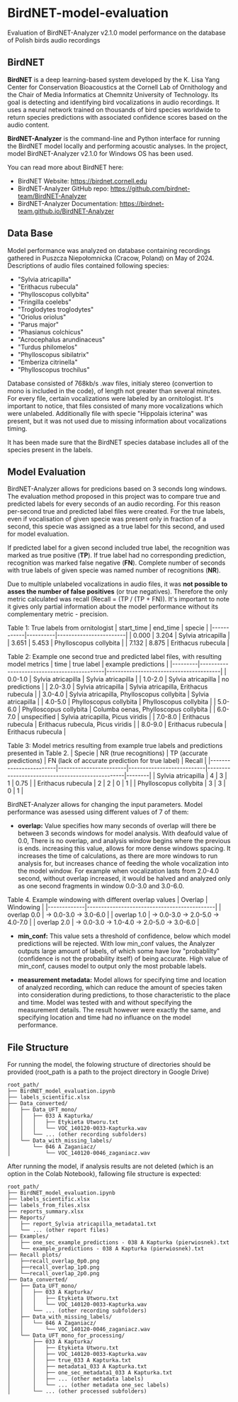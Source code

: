 # BirdNET-model-evaluation
Evaluation of BirdNET-Analyzer v2.1.0 model performance on the database of Polish birds audio recordings


## BirdNET 
**BirdNET** is a deep learning-based system developed by the K. Lisa Yang Center for Conservation Bioacoustics at the Cornell Lab of Ornithology and the Chair of Media Informatics at Chemnitz University of Technology. Its goal is detecting and identifying bird vocalizations in audio recordings. It uses a neural network trained on thousands of bird species worldwide to return species predictions with associated confidence scores based on the audio content.

**BirdNET-Analyzer** is the command-line and Python interface for running the BirdNET model locally and performing acoustic analyses. In the project, model BirdNET-Analyzer v2.1.0 for Windows OS has been used.

You can read more about BirdNET here:
* BirdNET Website: https://birdnet.cornell.edu
* BirdNET-Analyzer GitHub repo: https://github.com/birdnet-team/BirdNET-Analyzer
* BirdNET-Analyzer Documentation: https://birdnet-team.github.io/BirdNET-Analyzer

## Data Base
Model performance was analyzed on database containing recordings gathered in Puszcza Niepołomnicka (Cracow, Poland) on May of 2024. Descriptions of audio files contained following species:
* "Sylvia atricapilla"
* "Erithacus rubecula"
* "Phylloscopus collybita"
* "Fringilla coelebs"
* "Troglodytes troglodytes"
* "Oriolus oriolus"
* "Parus major"
* "Phasianus colchicus"
* "Acrocephalus arundinaceus"
* "Turdus philomelos"
* "Phylloscopus sibilatrix"
* "Emberiza citrinella"
* "Phylloscopus trochilus"
  
Database consisted of 768kb/s .wav files, initialy stereo (convertion to mono is included in the code), of length not greater than several minutes. For every file, certain vocalizations were labeled by an ornitologist. It's important to notice, that files consisted of many more vocalizations which were unlabeled.
Additionally file with specie "Hippolais icterina" was present, but it was not used due to missing information about vocalizations timing.

It has been made sure that the BirdNET species database includes all of the species present in the labels.

## Model Evaluation
BirdNET-Analyzer allows for predicions based on 3 seconds long windows. The evaluation method proposed in this project was to compare true and predicted labels for every seconds of an audio recording. For this reason per-second true and predicted label files were created. For the true labels, even if vocalisation of given specie was present only in fraction of a second, this specie was assigned as a true label for this second, and used for model evaluation. 

If predicted label for a given second included true label, the recognition was marked as true positive (**TP**). If true label had no corresponding prediction, recognition was marked false negative (**FN**). Complete number of seconds with true labels of given specie was named number of recognitions (**NR**).

Due to multiple unlabeled vocalizations in audio files, it was **not possible to asses the number of false positives** (or true negatives). Therefore the only metric calculated was recall (Recall =   (TP / (TP + FN)). It's important to note it gives only partial information about the model performance without its complementary metric - precision.

Table 1: True labels from ornitologist
| start_time | end_time | specie                 |
|------------|----------|------------------------|
| 0.000      | 3.204    | Sylvia atricapilla     |
| 3.651      | 5.453    | Phylloscopus collybita |
| 7.132      | 8.875    | Erithacus rubecula     |

Table 2: Example one second true and predicted label files, with resulting model metrics
| time    | true label                                 | example predictions                    |
|---------|--------------------------------------------|----------------------------------------|
| 0.0-1.0 | Sylvia atricapilla                         | Sylvia atricapilla                     |
| 1.0-2.0 | Sylvia atricapilla                         | no predictions                         |
| 2.0-3.0 | Sylvia atricapilla                         | Sylvia atricapilla, Erithacus rubecula |
| 3.0-4.0 | Sylvia atricapilla, Phylloscopus collybita | Sylvia atricapilla                     |
| 4.0-5.0 | Phylloscopus collybita                     | Phylloscopus collybita                 |
| 5.0-6.0 | Phylloscopus collybita                     | Columba oenas, Phylloscopus collybita  |
| 6.0-7.0 | unspecified                                | Sylvia atricapilla, Picus viridis      |
| 7.0-8.0 | Erithacus rubecula                         | Erithacus rubecula, Picus viridis      |
| 8.0-9.0 | Erithacus rubecula                         | Erithacus rubecula                     |

Table 3: Model metrics resulting from example true labels and predictions presented in Table 2.
| Specie                 | NR (true recognitions) | TP (accurate predictions) | FN (lack of accurate prediction for true label) | Recall |
|------------------------|------------------------|---------------------------|-------------------------------------------------|--------|
| Sylvia atricapilla     | 4                      | 3                         | 1                                               | 0.75   |
| Erithacus rubecula     | 2                      | 2                         | 0                                               | 1      |
| Phylloscopus collybita | 3                      | 3                         | 0                                               | 1      |


BirdNET-Analyzer allows for changing the input parameters. Model performance was asessed using different values of 7 of them:
* **overlap:**
Value specifies how many seconds of overlap will there be between 3 seconds windows for model analysis. With deafould value of 0.0, There is no overlap, and analysis window begins where the previous is ends. increasing this value, allows for more dense windows spacing. It increases the time of calculations, as there are more windows to run analysis for, but increases chance of feeding the whole vocalization into the model window. For example when vocalization lasts from 2.0-4.0 second, without overlap increased, it would be halved and analyzed only as one second fragments in window 0.0-3.0 and 3.0-6.0.

Table 4. Example windowing with different overlap values
| Overlap     | Windowing                                   |
|-------------|---------------------------------------------|
| overlap 0.0 | -> 0.0-3.0 -> 3.0-6.0                       |
| overlap 1.0 | -> 0.0-3.0 -> 2.0-5.0 -> 4.0-7.0            |
| overlap 2.0 | -> 0.0-3.0 -> 1.0-4.0 -> 2.0-5.0 -> 3.0-6.0 |

* **min_conf:**
This value sets a threshold of confidence, below which model predictions will be rejected. With low min_conf values, the Analyzer outputs large amount of labels, of which some have low "probablilty" (confidence is not the probability itself) of being accurate. High value of min_conf, causes model to output only the most probable labels.

* **measurement metadata:**
Model allows for specifying time and location of analyzed recording, which can reduce the amount of species taken into consideration during predictions, to those characteristic to the place and time.
Model was tested with and without specifying the measurement details. The result however were exactly the same, and specifying location and time had no influance on the model performance.

## File Structure
For running the model, the folowing structure of directories should be provided (root_path is a path to the project directory in Google Drive)

```
root_path/
├── BirdNET_model_evaluation.ipynb
├── labels_scientific.xlsx
├── Data_converted/
│   ├── Data_UFT_mono/
│   │   ├── 033 A Kapturka/
│   │   │   ├── Etykieta Utworu.txt
│   │   │   └── VOC_140120-0033-Kapturka.wav
│   │   └── ... (other recording subfolders)
│   └── Data_with_missing_labels/
│       └── 046 A Zaganiacz/
│           └── VOC_140120-0046_zaganiacz.wav
```

After running the model, if analysis results are not deleted (which is an option in the Colab Notebook), fallowing file structure is expected:

```
root_path/
├── BirdNET_model_evaluation.ipynb
├── labels_scientific.xlsx
├── labels_from_files.xlsx
├── reports_summary.xlsx
├── Reports/
│   ├── report_Sylvia atricapilla_metadata1.txt
│   └── ... (other report files)
├── Examples/
│   ├── one_sec_example_predictions - 038 A Kapturka (pierwiosnek).txt
│   └── example_predictions - 038 A Kapturka (pierwiosnek).txt
├── Recall plots/
│   ├──recall_overlap_0p0.png
│   ├──recall_overlap_1p0.png
│   └──recall_overlap_2p0.png
├── Data_converted/
│   ├── Data_UFT_mono/
│   │   ├── 033 A Kapturka/
│   │   │   ├── Etykieta Utworu.txt
│   │   │   └── VOC_140120-0033-Kapturka.wav
│   │   └── ... (other recording subfolders)
│   ├── Data_with_missing_labels/
│   │   └── 046 A Zaganiacz/
│   │       └── VOC_140120-0046_zaganiacz.wav
│   └── Data_UFT_mono_for_processing/
│       ├── 033 A Kapturka/
│       │   ├── Etykieta Utworu.txt
│       │   ├── VOC_140120-0033-Kapturka.wav
│       │   ├── true_033 A Kapturka.txt
│       │   ├── metadata1_033 A Kapturka.txt
│       │   ├── one_sec_metadata1_033 A Kapturka.txt
│       │   ├── ... (other metadata labels)
│       │   └── ... (other metadata one_sec labels)
│       └── ... (other processed subfolders)
```

